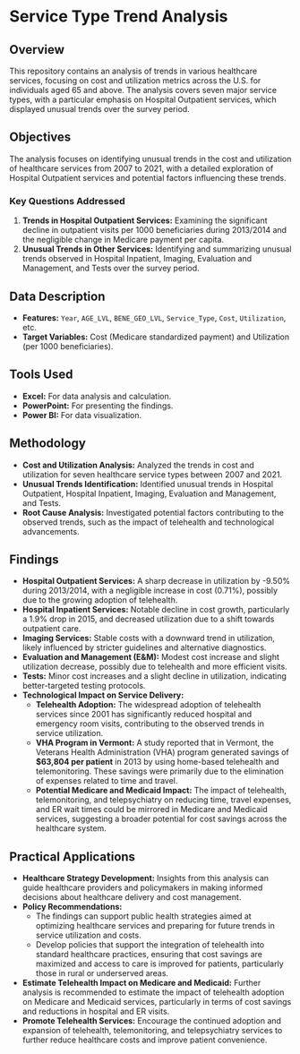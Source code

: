 # Service Type Trend Analysis

## Overview
This repository contains an analysis of trends in various healthcare services, focusing on cost and utilization metrics across the U.S. for individuals aged 65 and above. The analysis covers seven major service types, with a particular emphasis on Hospital Outpatient services, which displayed unusual trends over the survey period.

## Objectives
The analysis focuses on identifying unusual trends in the cost and utilization of healthcare services from 2007 to 2021, with a detailed exploration of Hospital Outpatient services and potential factors influencing these trends.

### Key Questions Addressed
1. **Trends in Hospital Outpatient Services:** Examining the significant decline in outpatient visits per 1000 beneficiaries during 2013/2014 and the negligible change in Medicare payment per capita.
2. **Unusual Trends in Other Services:** Identifying and summarizing unusual trends observed in Hospital Inpatient, Imaging, Evaluation and Management, and Tests over the survey period.

## Data Description
  - **Features:** `Year`, `AGE_LVL`, `BENE_GEO_LVL`, `Service_Type`, `Cost`, `Utilization`, etc.
  - **Target Variables:** Cost (Medicare standardized payment) and Utilization (per 1000 beneficiaries).

## Tools Used
- **Excel:** For data analysis and calculation.
- **PowerPoint:** For presenting the findings.
- **Power BI:** For data visualization.

## Methodology
- **Cost and Utilization Analysis:** Analyzed the trends in cost and utilization for seven healthcare service types between 2007 and 2021.
- **Unusual Trends Identification:** Identified unusual trends in Hospital Outpatient, Hospital Inpatient, Imaging, Evaluation and Management, and Tests.
- **Root Cause Analysis:** Investigated potential factors contributing to the observed trends, such as the impact of telehealth and technological advancements.

## Findings
- **Hospital Outpatient Services:** A sharp decrease in utilization by -9.50% during 2013/2014, with a negligible increase in cost (0.71%), possibly due to the growing adoption of telehealth.
- **Hospital Inpatient Services:** Notable decline in cost growth, particularly a 1.9% drop in 2015, and decreased utilization due to a shift towards outpatient care.
- **Imaging Services:** Stable costs with a downward trend in utilization, likely influenced by stricter guidelines and alternative diagnostics.
- **Evaluation and Management (E&M):** Modest cost increase and slight utilization decrease, possibly due to telehealth and more efficient visits.
- **Tests:** Minor cost increases and a slight decline in utilization, indicating better-targeted testing protocols.
- **Technological Impact on Service Delivery:**
  - **Telehealth Adoption:** The widespread adoption of telehealth services since 2001 has significantly reduced hospital and emergency room visits, contributing to the observed trends in service utilization.
  - **VHA Program in Vermont:** A study reported that in Vermont, the Veterans Health Administration (VHA) program generated savings of **$63,804 per patient** in 2013 by using home-based telehealth and telemonitoring. These savings were primarily due to the elimination of expenses related to time and travel.
  - **Potential Medicare and Medicaid Impact:** The impact of telehealth, telemonitoring, and telepsychiatry on reducing time, travel expenses, and ER wait times could be mirrored in Medicare and Medicaid services, suggesting a broader potential for cost savings across the healthcare system.

## Practical Applications
- **Healthcare Strategy Development:** Insights from this analysis can guide healthcare providers and policymakers in making informed decisions about healthcare delivery and cost management.
- **Policy Recommendations:**
   - The findings can support public health strategies aimed at optimizing healthcare services and preparing for future trends in service utilization and costs.
   - Develop policies that support the integration of telehealth into standard healthcare practices, ensuring that cost savings are maximized and access to care is improved for patients, particularly those in rural or underserved areas.
- **Estimate Telehealth Impact on Medicare and Medicaid:** Further analysis is recommended to estimate the impact of telehealth adoption on Medicare and Medicaid services, particularly in terms of cost savings and reductions in hospital and ER visits.
- **Promote Telehealth Services:** Encourage the continued adoption and expansion of telehealth, telemonitoring, and telepsychiatry services to further reduce healthcare costs and improve patient convenience.
